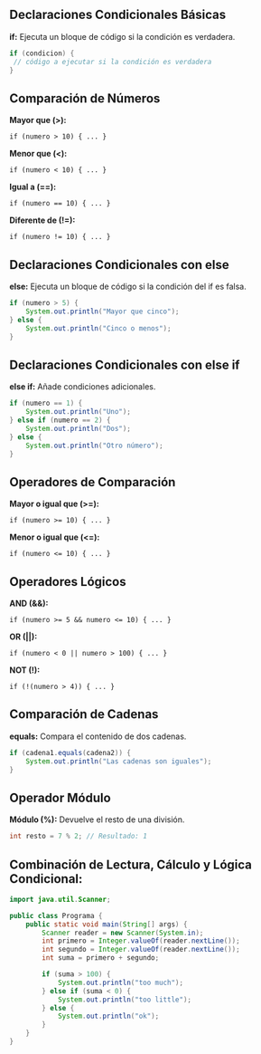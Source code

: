 ## Declaraciones Condicionales Básicas

**if:** Ejecuta un bloque de código si la condición es verdadera.

```java
if (condicion) {
 // código a ejecutar si la condición es verdadera
}
```

## Comparación de Números

**Mayor que (>):**

`if (numero > 10) { ... }`

**Menor que (<):**

`if (numero < 10) { ... }`

**Igual a (==):**

`if (numero == 10) { ... }`

**Diferente de (!=):**

`if (numero != 10) { ... }`

## Declaraciones Condicionales con else

**else:** Ejecuta un bloque de código si la condición del if es falsa.

```java
if (numero > 5) {
    System.out.println("Mayor que cinco");
} else {
    System.out.println("Cinco o menos");
}
```

## Declaraciones Condicionales con else if

**else if:** Añade condiciones adicionales.

```java
if (numero == 1) {
    System.out.println("Uno");
} else if (numero == 2) {
    System.out.println("Dos");
} else {
    System.out.println("Otro número");
}
```

## Operadores de Comparación

**Mayor o igual que (>=):**

`if (numero >= 10) { ... }`

**Menor o igual que (<=):**

`if (numero <= 10) { ... }`

## Operadores Lógicos

**AND (&&):**

`if (numero >= 5 && numero <= 10) { ... }`

**OR (||):**

`if (numero < 0 || numero > 100) { ... }`

**NOT (!):**

`if (!(numero > 4)) { ... }`

## Comparación de Cadenas

**equals:** Compara el contenido de dos cadenas.

```java
if (cadena1.equals(cadena2)) {
    System.out.println("Las cadenas son iguales");
}
```

## Operador Módulo

**Módulo (%):** Devuelve el resto de una división.

```java
int resto = 7 % 2; // Resultado: 1
```

## Combinación de Lectura, Cálculo y Lógica Condicional:

```java
import java.util.Scanner;

public class Programa {
    public static void main(String[] args) {
        Scanner reader = new Scanner(System.in);
        int primero = Integer.valueOf(reader.nextLine());
        int segundo = Integer.valueOf(reader.nextLine());
        int suma = primero + segundo;

        if (suma > 100) {
            System.out.println("too much");
        } else if (suma < 0) {
            System.out.println("too little");
        } else {
            System.out.println("ok");
        }
    }
}
```
